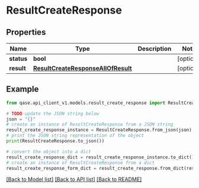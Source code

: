 # ResultCreateResponse


## Properties

Name | Type | Description | Notes
------------ | ------------- | ------------- | -------------
**status** | **bool** |  | [optional] 
**result** | [**ResultCreateResponseAllOfResult**](ResultCreateResponseAllOfResult.md) |  | [optional] 

## Example

```python
from qase.api_client_v1.models.result_create_response import ResultCreateResponse

# TODO update the JSON string below
json = "{}"
# create an instance of ResultCreateResponse from a JSON string
result_create_response_instance = ResultCreateResponse.from_json(json)
# print the JSON string representation of the object
print(ResultCreateResponse.to_json())

# convert the object into a dict
result_create_response_dict = result_create_response_instance.to_dict()
# create an instance of ResultCreateResponse from a dict
result_create_response_form_dict = result_create_response.from_dict(result_create_response_dict)
```
[[Back to Model list]](../README.md#documentation-for-models) [[Back to API list]](../README.md#documentation-for-api-endpoints) [[Back to README]](../README.md)


